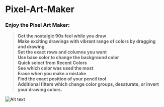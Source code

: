 # Pixel-Art-Maker
### Enjoy the Pixel Art Maker:
> **Get the nostalgic 90s feel while you draw** <br/>
> **Make exciting drawings with vibrant range of colors by dragging and drawing** <br/>
> **Set the exact rows and columns you want** <br/>
> **Use base color to change the background color** <br/>
> **Quick select from Recent Colors** <br/>
> **See which color was used the most** <br/>
> **Erase when you make a mistake** <br/>
> **Find the exact position of your pencil tool** <br/>
> **Additional filters which change color groups, desaturate, or invert your drawing colors.** <br/>

![Alt text](/Pixel-Art-Maker/snoopy.jpg?raw=true "Screenshot")

